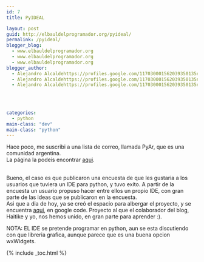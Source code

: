 ```yaml
---
id: 7
title: PyIDEAL

layout: post
guid: http://elbauldelprogramador.org/pyideal/
permalink: /pyideal/
blogger_blog:
  - www.elbauldelprogramador.org
  - www.elbauldelprogramador.org
  - www.elbauldelprogramador.org
blogger_author:
  - Alejandro Alcaldehttps://profiles.google.com/117030001562039350135noreply@blogger.com
  - Alejandro Alcaldehttps://profiles.google.com/117030001562039350135noreply@blogger.com
  - Alejandro Alcaldehttps://profiles.google.com/117030001562039350135noreply@blogger.com

  
  
  
categories:
  - python
main-class: "dev"
main-class: "python"
---
```

Hace poco, me suscribi a una lista de correo, llamada PyAr, que es una comunidad argentina.  
La página la podeis encontrar <a href="http://python.org.ar/pyar/" target="_blank">aqui</a>. 

<span class="fullpost"><br /> Bueno, el caso es que publicaron una encuesta de que les gustaria a los usuarios que tuviera un IDE para python, y tuvo exito. A partir de la encuesta un usuario propuso hacer entre ellos un propio IDE, con gran parte de las ideas que se publicaron en la encuesta. <br /> Asi que a dia de hoy, ya se creó el espacio para albergar el proyecto, y se encuentra <a href="http://code.google.com/p/pyideal/" target="_blank">aqui</a>, en google code. Proyecto al que el colaborador del blog, Haitike y yo, nos hemos unido, en gran parte para aprender :).</p> 

<p>
  NOTA: EL IDE se pretende programar en python, aun se esta discutiendo con que libreria grafica, aunque parece que es una buena opcion wxWidgets.<br /> </span>
</p>



{% include _toc.html %}
